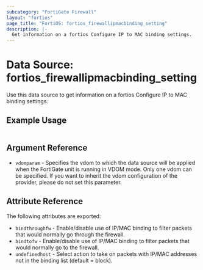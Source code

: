```yaml
---
subcategory: "FortiGate Firewall"
layout: "fortios"
page_title: "FortiOS: fortios_firewallipmacbinding_setting"
description: |-
  Get information on a fortios Configure IP to MAC binding settings.
---
```


# Data Source: fortios_firewallipmacbinding_setting
Use this data source to get information on a fortios Configure IP to MAC binding settings.


## Example Usage

```hcl

```

## Argument Reference

* `vdomparam` - Specifies the vdom to which the data source will be applied when the FortiGate unit is running in VDOM mode. Only one vdom can be specified. If you want to inherit the vdom configuration of the provider, please do not set this parameter.

## Attribute Reference

The following attributes are exported:

* `bindthroughfw` - Enable/disable use of IP/MAC binding to filter packets that would normally go through the firewall.
* `bindtofw` - Enable/disable use of IP/MAC binding to filter packets that would normally go to the firewall.
* `undefinedhost` - Select action to take on packets with IP/MAC addresses not in the binding list (default = block).
